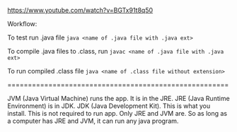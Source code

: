 https://www.youtube.com/watch?v=BGTx91t8q50


Workflow:

To test run .java file
  `java <name of .java file with .java ext>`

To compile .java files to .class, run
    `javac <name of .java file with .java ext>`

To run compiled .class file
    `java <name of .class file without extension>`

======================================================

JVM (Java Virtual Machine) runs the app. It is in the JRE.
JRE (Java Runtime Environment) is in JDK.
JDK (Java Development Kit). This is what you install. This is not required to run app. Only JRE and JVM are. So as long as a computer has JRE and JVM, it can run any java program.